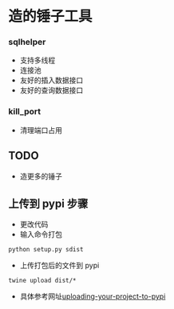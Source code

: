 # 造的锤子工具

### sqlhelper
* 支持多线程
* 连接池
* 友好的插入数据接口
* 友好的查询数据接口

### kill_port
* 清理端口占用

## TODO
* 造更多的锤子



## 上传到 pypi 步骤
* 更改代码
* 输入命令打包
```
python setup.py sdist
```
* 上传打包后的文件到 pypi
```
twine upload dist/* 
```
* 具体参考网址[uploading-your-project-to-pypi](https://packaging.python.org/tutorials/distributing-packages/#uploading-your-project-to-pypi)
